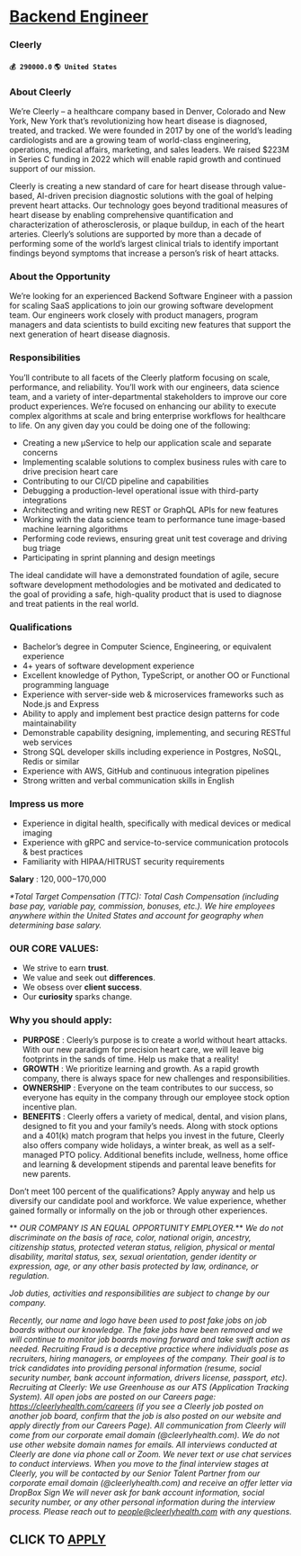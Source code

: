 # [Backend Engineer](https://www.remotewlb.com/apply/backend-engineer-63454)  
### Cleerly  
#### `💰 290000.0` `🌎 United States`  

### About Cleerly

We’re Cleerly – a healthcare company based in Denver, Colorado and New York, New York that’s revolutionizing how heart disease is diagnosed, treated, and tracked. We were founded in 2017 by one of the world’s leading cardiologists and are a growing team of world-class engineering, operations, medical affairs, marketing, and sales leaders. We raised $223M in Series C funding in 2022 which will enable rapid growth and continued support of our mission.

Cleerly is creating a new standard of care for heart disease through value-based, AI-driven precision diagnostic solutions with the goal of helping prevent heart attacks. Our technology goes beyond traditional measures of heart disease by enabling comprehensive quantification and characterization of atherosclerosis, or plaque buildup, in each of the heart arteries. Cleerly’s solutions are supported by more than a decade of performing some of the world’s largest clinical trials to identify important findings beyond symptoms that increase a person’s risk of heart attacks.

### About the Opportunity

We’re looking for an experienced Backend Software Engineer with a passion for scaling SaaS applications to join our growing software development team. Our engineers work closely with product managers, program managers and data scientists to build exciting new features that support the next generation of heart disease diagnosis.

### Responsibilities

You’ll contribute to all facets of the Cleerly platform focusing on scale, performance, and reliability. You’ll work with our engineers, data science team, and a variety of inter-departmental stakeholders to improve our core product experiences. We’re focused on enhancing our ability to execute complex algorithms at scale and bring enterprise workflows for healthcare to life. On any given day you could be doing one of the following:

  * Creating a new µService to help our application scale and separate concerns
  * Implementing scalable solutions to complex business rules with care to drive precision heart care
  * Contributing to our CI/CD pipeline and capabilities
  * Debugging a production-level operational issue with third-party integrations
  * Architecting and writing new REST or GraphQL APIs for new features
  * Working with the data science team to performance tune image-based machine learning algorithms 
  * Performing code reviews, ensuring great unit test coverage and driving bug triage
  * Participating in sprint planning and design meetings 

The ideal candidate will have a demonstrated foundation of agile, secure software development methodologies and be motivated and dedicated to the goal of providing a safe, high-quality product that is used to diagnose and treat patients in the real world.

###  **Qualifications**

  * Bachelor’s degree in Computer Science, Engineering, or equivalent experience
  * 4+ years of software development experience
  * Excellent knowledge of Python, TypeScript, or another OO or Functional programming language
  * Experience with server-side web & microservices frameworks such as Node.js and Express
  * Ability to apply and implement best practice design patterns for code maintainability
  * Demonstrable capability designing, implementing, and securing RESTful web services
  * Strong SQL developer skills including experience in Postgres, NoSQL, Redis or similar
  * Experience with AWS, GitHub and continuous integration pipelines
  * Strong written and verbal communication skills in English

### **Impress us more**

  * Experience in digital health, specifically with medical devices or medical imaging
  * Experience with gRPC and service-to-service communication protocols & best practices
  * Familiarity with HIPAA/HITRUST security requirements

**Salary** : $120,000-$170,000

 _*Total Target Compensation (TTC): Total Cash Compensation (including base pay, variable pay, commission, bonuses, etc.). We hire employees anywhere within the United States and account for geography when determining base salary._

### OUR CORE VALUES:

  * We strive to earn **trust**.
  * We value and seek out **differences**.
  * We obsess over **client success**.
  * Our **curiosity** sparks change.

### Why you should apply:

  * **PURPOSE** : Cleerly’s purpose is to create a world without heart attacks. With our new paradigm for precision heart care, we will leave big footprints in the sands of time. Help us make that a reality!
  * **GROWTH** : We prioritize learning and growth. As a rapid growth company, there is always space for new challenges and responsibilities.
  * **OWNERSHIP** : Everyone on the team contributes to our success, so everyone has equity in the company through our employee stock option incentive plan.
  * **BENEFITS** : Cleerly offers a variety of medical, dental, and vision plans, designed to fit you and your family’s needs. Along with stock options and a 401(k) match program that helps you invest in the future, Cleerly also offers company wide holidays, a winter break, as well as a self-managed PTO policy. Additional benefits include, wellness, home office and learning & development stipends and parental leave benefits for new parents.

Don’t meet 100 percent of the qualifications? Apply anyway and help us diversify our candidate pool and workforce. We value experience, whether gained formally or informally on the job or through other experiences.

 ** _OUR COMPANY IS AN EQUAL OPPORTUNITY EMPLOYER._** _We do not discriminate on the basis of race, color, national origin, ancestry, citizenship status, protected veteran status, religion, physical or mental disability, marital status, sex, sexual orientation, gender identity or expression, age, or any other basis protected by law, ordinance, or regulation._

 _Job duties, activities and responsibilities are subject to change by our company._

 _Recently, our name and logo have been used to post fake jobs on job boards without our knowledge. The fake jobs have been removed and we will continue to monitor job boards moving forward and take swift action as needed. Recruiting Fraud is a deceptive practice where individuals pose as recruiters, hiring managers, or employees of the company. Their goal is to trick candidates into providing personal information (resume, social security number, bank account information, drivers license, passport, etc). Recruiting at Cleerly: We use Greenhouse as our ATS (Application Tracking System). All open jobs are posted on our Careers page: https://cleerlyhealth.com/careers (if you see a Cleerly job posted on another job board, confirm that the job is also posted on our website and apply directly from our Careers Page). All communication from Cleerly will come from our corporate email domain (@cleerlyhealth.com). We do not use other website domain names for emails. All interviews conducted at
Cleerly are done via phone call or Zoom. We never text or use chat services to conduct interviews. When you move to the final interview stages at Cleerly, you will be contacted by our Senior Talent Partner from our corporate email domain (@cleerlyhealth.com) and receive an offer letter via DropBox Sign We will never ask for bank account information, social security number, or any other personal information during the interview process. Please reach out to people@cleerlyhealth.com with any questions._  
## CLICK TO [APPLY](https://www.remotewlb.com/apply/backend-engineer-63454)

